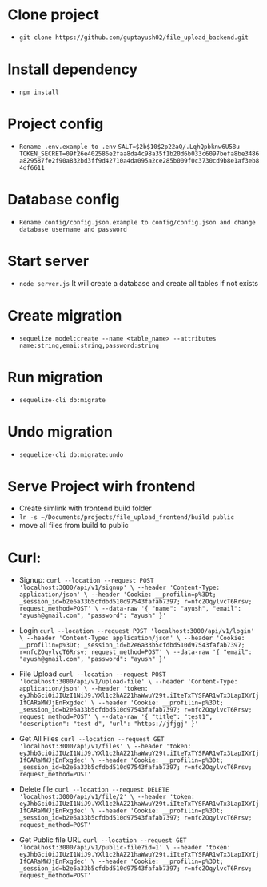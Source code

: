 # Clone project
- `git clone https://github.com/guptayush02/file_upload_backend.git`

# Install dependency
- `npm install`

# Project config
- `Rename .env.example to .env`
`SALT=$2b$10$2p22aQ/.LqhQpbknw6U58u
TOKEN_SECRET=09f26e402586e2faa8da4c98a35f1b20d6b033c6097befa8be3486a829587fe2f90a832bd3ff9d42710a4da095a2ce285b009f0c3730cd9b8e1af3eb84df6611`

# Database config
- `Rename config/config.json.example to config/config.json and change database username and password`

# Start server
- `node server.js` 
It will create a database and create all tables if not exists

# Create migration
- `sequelize model:create --name <table_name> --attributes name:string,emai:string,password:string`

# Run migration
- `sequelize-cli db:migrate`

# Undo migration
-  `sequelize-cli db:migrate:undo`

# Serve Project wirh frontend
- Create simlink with frontend build folder
- `ln -s ~/Documents/projects/file_upload_frontend/build public`
- move all files from build to public


# Curl:

- Signup:
`
curl --location --request POST 'localhost:3000/api/v1/signup' \
--header 'Content-Type: application/json' \
--header 'Cookie: __profilin=p%3Dt; _session_id=b2e6a33b5cfdbd510d97543fafab7397; r=nfcZOqylvcT6Rrsv; request_method=POST' \
--data-raw '{
    "name": "ayush",
    "email": "ayush@gmail.com",
    "password": "ayush"
}'
`

- Login
`
curl --location --request POST 'localhost:3000/api/v1/login' \
--header 'Content-Type: application/json' \
--header 'Cookie: __profilin=p%3Dt; _session_id=b2e6a33b5cfdbd510d97543fafab7397; r=nfcZOqylvcT6Rrsv; request_method=POST' \
--data-raw '{
    "email": "ayush@gmail.com",
    "password": "ayush"
}'
`

- File Upload
`
curl --location --request POST 'localhost:3000/api/v1/upload-file' \
--header 'Content-Type: application/json' \
--header 'token: eyJhbGciOiJIUzI1NiJ9.YXl1c2hAZ21haWwuY29t.iIteTxTYSFAR1wTx3LapIXYIjIfCARaMWJjEnFxgdec' \
--header 'Cookie: __profilin=p%3Dt; _session_id=b2e6a33b5cfdbd510d97543fafab7397; r=nfcZOqylvcT6Rrsv; request_method=POST' \
--data-raw '{
    "title": "test1",
    "description": "test d",
    "url": "https://jfjgj"
}'
`

- Get All Files
`
curl --location --request GET 'localhost:3000/api/v1/files' \
--header 'token: eyJhbGciOiJIUzI1NiJ9.YXl1c2hAZ21haWwuY29t.iIteTxTYSFAR1wTx3LapIXYIjIfCARaMWJjEnFxgdec' \
--header 'Cookie: __profilin=p%3Dt; _session_id=b2e6a33b5cfdbd510d97543fafab7397; r=nfcZOqylvcT6Rrsv; request_method=POST'
`

- Delete file
`
curl --location --request DELETE 'localhost:3000/api/v1/file/2' \
--header 'token: eyJhbGciOiJIUzI1NiJ9.YXl1c2hAZ21haWwuY29t.iIteTxTYSFAR1wTx3LapIXYIjIfCARaMWJjEnFxgdec' \
--header 'Cookie: __profilin=p%3Dt; _session_id=b2e6a33b5cfdbd510d97543fafab7397; r=nfcZOqylvcT6Rrsv; request_method=POST'
`

- Get Public file URL
`
curl --location --request GET 'localhost:3000/api/v1/public-file?id=1' \
--header 'token: eyJhbGciOiJIUzI1NiJ9.YXl1c2hAZ21haWwuY29t.iIteTxTYSFAR1wTx3LapIXYIjIfCARaMWJjEnFxgdec' \
--header 'Cookie: __profilin=p%3Dt; _session_id=b2e6a33b5cfdbd510d97543fafab7397; r=nfcZOqylvcT6Rrsv; request_method=POST'
`
